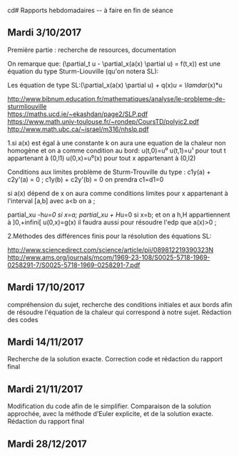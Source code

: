 cd# Rapports hebdomadaires -- à faire en fin de séance
## Mardi 3/10/2017

Première partie : recherche de resources, documentation  

On remarque que:
(\partial_t u - \partial_x(a(x) \partial u) = f(t,x)) est une équation du type Sturm-Liouville (qu'on notera SL):   

Les équation de type SL:(\partial_x(a(x) \partial u) + q(x)*u = \lamda*r(x)*u  

http://www.bibnum.education.fr/mathematiques/analyse/le-probleme-de-sturmliouville  
https://maths.ucd.ie/~ekashdan/page2/SLP.pdf  
https://www.math.univ-toulouse.fr/~rondep/CoursTD/polyic2.pdf  
http://www.math.ubc.ca/~israel/m316/nhslp.pdf  


1.si a(x) est égal à une constante k on aura une equation de la chaleur non homogène et on a comme condition au bord:
u(t,0)=u⁰
u(t,1)=u¹
pour tout t appartenant à (0,l1)
u(0,x)=u⁰(x) pour tout x appartenant à (0,l2)

Conditions aux limites problème de Sturm-Trouville du type :
c1y(a) + c2y'(a) = 0 ; c1y(b) + c2y'(b) = 0
on prendra c1=d1=0

si a(x) dépend de x on aura comme conditions limites
pour x appartenant à l'interval [a,b] avec a<b on a ;

partial_xu -h*u=0 si x=a;
partial_xu + H*u=0 si x=b;   et on a h,H appartiennent à ]0,+infini[
u(0,x)=g(x)
il faudra aussi pour résoudre l'edp  que a(x)>0  ;


2.Méthodes des différences finis pour la résolution des équations SL:

http://www.sciencedirect.com/science/article/pii/089812219390323N  
http://www.ams.org/journals/mcom/1969-23-108/S0025-5718-1969-0258291-7/S0025-5718-1969-0258291-7.pdf  


## Mardi 17/10/2017
compréhension du sujet, recherche des conditions initiales et aux bords afin de résoudre l'équation de la chaleur qui correspond à notre sujet.
Rédaction des codes

## Mardi 14/11/2017
Recherche de la solution exacte.
Correction code et rédaction du rapport final

## Mardi 21/11/2017
Modification du code afin de le simplifier.
Comparaison de la solution approchée, avec la méthode d'Euler explicite, et de la solution exacte.
Rédaction du rapport final

## Mardi 28/12/2017
